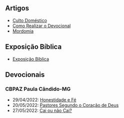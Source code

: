 ## Artigos

- [Culto Doméstico](./artigos/culto-domestico.md)
- [Como Realizar o Devocional](./artigos/como-realizar-o-devocional.md)
- [Mordomia](./artigos/mordomia.md)

## Exposição Bíblica

- [Exposição Bíblica](./exposicao-biblica)

## Devocionais

### CBPAZ Paula Cândido-MG

- 29/04/2022: [Honestidade e Fé](./devocionais/cbpaz-paula-candido/2022/0429-honestidade-e-fe.md)
- 20/05/2022: [Pastores Segundo o Coração de Deus](./devocionais/cbpaz-paula-candido/2022/0505-pastores-segundo-o-coracao-de-deus.md)
- 27/05/2022: [Cai ou não Cai?](./devocionais/cbpaz-paula-candido/2022/20220527-cai-ou-nao-cai.md)

